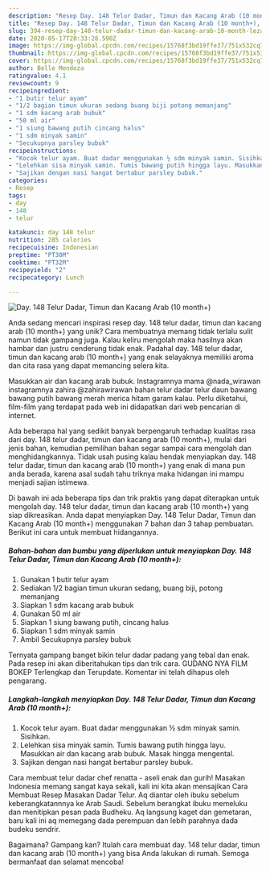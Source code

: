 ```yaml
---
description: "Resep Day. 148 Telur Dadar, Timun dan Kacang Arab (10 month+), Lezat"
title: "Resep Day. 148 Telur Dadar, Timun dan Kacang Arab (10 month+), Lezat"
slug: 394-resep-day-148-telur-dadar-timun-dan-kacang-arab-10-month-lezat
date: 2020-05-17T20:33:28.590Z
image: https://img-global.cpcdn.com/recipes/15768f3bd19ffe37/751x532cq70/day-148-telur-dadar-timun-dan-kacang-arab-10-month-foto-resep-utama.jpg
thumbnail: https://img-global.cpcdn.com/recipes/15768f3bd19ffe37/751x532cq70/day-148-telur-dadar-timun-dan-kacang-arab-10-month-foto-resep-utama.jpg
cover: https://img-global.cpcdn.com/recipes/15768f3bd19ffe37/751x532cq70/day-148-telur-dadar-timun-dan-kacang-arab-10-month-foto-resep-utama.jpg
author: Belle Mendoza
ratingvalue: 4.1
reviewcount: 9
recipeingredient:
- "1 butir telur ayam"
- "1/2 bagian timun ukuran sedang buang biji potong memanjang"
- "1 sdm kacang arab bubuk"
- "50 ml air"
- "1 siung bawang putih cincang halus"
- "1 sdm minyak samin"
- "Secukupnya parsley bubuk"
recipeinstructions:
- "Kocok telur ayam. Buat dadar menggunakan ½ sdm minyak samin. Sisihkan."
- "Lelehkan sisa minyak samin. Tumis bawang putih hingga layu. Masukkan air dan kacang arab bubuk. Masak hingga mengental."
- "Sajikan dengan nasi hangat bertabur parsley bubuk."
categories:
- Resep
tags:
- day
- 148
- telur

katakunci: day 148 telur 
nutrition: 285 calories
recipecuisine: Indonesian
preptime: "PT30M"
cooktime: "PT32M"
recipeyield: "2"
recipecategory: Lunch

---
```



![Day. 148 Telur Dadar, Timun dan Kacang Arab (10 month+)](https://img-global.cpcdn.com/recipes/15768f3bd19ffe37/751x532cq70/day-148-telur-dadar-timun-dan-kacang-arab-10-month-foto-resep-utama.jpg)

Anda sedang mencari inspirasi resep day. 148 telur dadar, timun dan kacang arab (10 month+) yang unik? Cara membuatnya memang tidak terlalu sulit namun tidak gampang juga. Kalau keliru mengolah maka hasilnya akan hambar dan justru cenderung tidak enak. Padahal day. 148 telur dadar, timun dan kacang arab (10 month+) yang enak selayaknya memiliki aroma dan cita rasa yang dapat memancing selera kita.

Masukkan air dan kacang arab bubuk. Instagramnya mama @nada_wirawan instagramnya zahira @zahirawirawan bahan telur dadar telur daun bawang bawang putih bawang merah merica hitam garam kalau. Perlu diketahui, film-film yang terdapat pada web ini didapatkan dari web pencarian di internet.

Ada beberapa hal yang sedikit banyak berpengaruh terhadap kualitas rasa dari day. 148 telur dadar, timun dan kacang arab (10 month+), mulai dari jenis bahan, kemudian pemilihan bahan segar sampai cara mengolah dan menghidangkannya. Tidak usah pusing kalau hendak menyiapkan day. 148 telur dadar, timun dan kacang arab (10 month+) yang enak di mana pun anda berada, karena asal sudah tahu triknya maka hidangan ini mampu menjadi sajian istimewa.


Di bawah ini ada beberapa tips dan trik praktis yang dapat diterapkan untuk mengolah day. 148 telur dadar, timun dan kacang arab (10 month+) yang siap dikreasikan. Anda dapat menyiapkan Day. 148 Telur Dadar, Timun dan Kacang Arab (10 month+) menggunakan 7 bahan dan 3 tahap pembuatan. Berikut ini cara untuk membuat hidangannya.

<!--inarticleads1-->

##### Bahan-bahan dan bumbu yang diperlukan untuk menyiapkan Day. 148 Telur Dadar, Timun dan Kacang Arab (10 month+):

1. Gunakan 1 butir telur ayam
1. Sediakan 1/2 bagian timun ukuran sedang, buang biji, potong memanjang
1. Siapkan 1 sdm kacang arab bubuk
1. Gunakan 50 ml air
1. Siapkan 1 siung bawang putih, cincang halus
1. Siapkan 1 sdm minyak samin
1. Ambil Secukupnya parsley bubuk


Ternyata gampang banget bikin telur dadar padang yang tebal dan enak. Pada resep ini akan diberitahukan tips dan trik cara. GUDANG NYA FILM BOKEP Terlengkap dan Terupdate. Komentar ini telah dihapus oleh pengarang. 

<!--inarticleads2-->

##### Langkah-langkah menyiapkan Day. 148 Telur Dadar, Timun dan Kacang Arab (10 month+):

1. Kocok telur ayam. Buat dadar menggunakan ½ sdm minyak samin. Sisihkan.
1. Lelehkan sisa minyak samin. Tumis bawang putih hingga layu. Masukkan air dan kacang arab bubuk. Masak hingga mengental.
1. Sajikan dengan nasi hangat bertabur parsley bubuk.


Cara membuat telur dadar chef renatta - aseli enak dan gurih! Masakan Indonesia memang sangat kaya sekali, kali ini kita akan mensajikan Cara Membuat Resep Masakan Dadar Telur. Aq diantar oleh ibuku sebelum keberangkatannnya ke Arab Saudi. Sebelum berangkat ibuku memeluku dan menitipkan pesan pada Budheku. Aq langsung kaget dan gemetaran, baru kali ini aq memegang dada perempuan dan lebih parahnya dada budeku sendrir. 

Bagaimana? Gampang kan? Itulah cara membuat day. 148 telur dadar, timun dan kacang arab (10 month+) yang bisa Anda lakukan di rumah. Semoga bermanfaat dan selamat mencoba!
